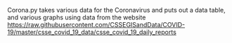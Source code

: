 Corona.py takes various data for the Coronavirus and puts out a data table, and various graphs using data from the website
https://raw.githubusercontent.com/CSSEGISandData/COVID-19/master/csse_covid_19_data/csse_covid_19_daily_reports
